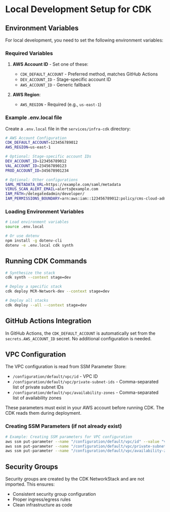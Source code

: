 # Local Development Setup for CDK

## Environment Variables

For local development, you need to set the following environment variables:

### Required Variables

1. **AWS Account ID** - Set one of these:
   - `CDK_DEFAULT_ACCOUNT` - Preferred method, matches GitHub Actions
   - `DEV_ACCOUNT_ID` - Stage-specific account ID
   - `AWS_ACCOUNT_ID` - Generic fallback

2. **AWS Region**:
   - `AWS_REGION` - Required (e.g., `us-east-1`)

### Example .env.local file

Create a `.env.local` file in the `services/infra-cdk` directory:

```bash
# AWS Account Configuration
CDK_DEFAULT_ACCOUNT=123456789012
AWS_REGION=us-east-1

# Optional: Stage-specific account IDs
DEV_ACCOUNT_ID=123456789012
VAL_ACCOUNT_ID=234567890123
PROD_ACCOUNT_ID=345678901234

# Optional: Other configurations
SAML_METADATA_URL=https://example.com/saml/metadata
VIRUS_SCAN_ALERT_EMAIL=alerts@example.com
IAM_PATH=/delegatedadmin/developer/
IAM_PERMISSIONS_BOUNDARY=arn:aws:iam::123456789012:policy/cms-cloud-admin/ct-ado-poweruser-permissions-boundary-policy
```

### Loading Environment Variables

```bash
# Load environment variables
source .env.local

# Or use dotenv
npm install -g dotenv-cli
dotenv -e .env.local cdk synth
```

## Running CDK Commands

```bash
# Synthesize the stack
cdk synth --context stage=dev

# Deploy a specific stack
cdk deploy MCR-Network-dev --context stage=dev

# Deploy all stacks
cdk deploy --all --context stage=dev
```

## GitHub Actions Integration

In GitHub Actions, the `CDK_DEFAULT_ACCOUNT` is automatically set from the `secrets.AWS_ACCOUNT_ID` secret. No additional configuration is needed.

## VPC Configuration

The VPC configuration is read from SSM Parameter Store:
- `/configuration/default/vpc/id` - VPC ID
- `/configuration/default/vpc/private-subnet-ids` - Comma-separated list of private subnet IDs
- `/configuration/default/vpc/availability-zones` - Comma-separated list of availability zones

These parameters must exist in your AWS account before running CDK. The CDK reads them during deployment.

### Creating SSM Parameters (if not already exist)

```bash
# Example: Creating SSM parameters for VPC configuration
aws ssm put-parameter --name "/configuration/default/vpc/id" --value "vpc-12345678" --type String
aws ssm put-parameter --name "/configuration/default/vpc/private-subnet-ids" --value "subnet-12345678,subnet-87654321,subnet-11111111" --type String
aws ssm put-parameter --name "/configuration/default/vpc/availability-zones" --value "us-east-1a,us-east-1b,us-east-1c" --type String
```

## Security Groups

Security groups are created by the CDK NetworkStack and are not imported. This ensures:
- Consistent security group configuration
- Proper ingress/egress rules
- Clean infrastructure as code